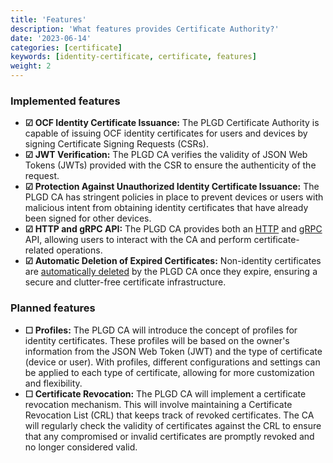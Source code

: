 ```yaml
---
title: 'Features'
description: 'What features provides Certificate Authority?'
date: '2023-06-14'
categories: [certificate]
keywords: [identity-certificate, certificate, features]
weight: 2
---
```


### Implemented features

- **&#x2611; OCF Identity Certificate Issuance:** The PLGD Certificate Authority is capable of issuing OCF identity certificates for users and devices by signing Certificate Signing Requests (CSRs).
- **&#x2611; JWT Verification:** The PLGD CA verifies the validity of JSON Web Tokens (JWTs) provided with the CSR to ensure the authenticity of the request.
- **&#x2611; Protection Against Unauthorized Identity Certificate Issuance:** The PLGD CA has stringent policies in place to prevent devices or users with malicious intent from obtaining identity certificates that have already been signed for other devices.
- **&#x2611; HTTP and gRPC API:** The PLGD CA provides both an [HTTP](/docs/services/certificate-authority/http-api/) and [gRPC](/docs/services/certificate-authority/grpc-api/) API, allowing users to interact with the CA and perform certificate-related operations.
- **&#x2611; Automatic Deletion of Expired Certificates:** Non-identity certificates are [automatically deleted](/docs/services/certificate-authority/deletion-certificates) by the PLGD CA once they expire, ensuring a secure and clutter-free certificate infrastructure.

### Planned features

- **&#x2610; Profiles:** The PLGD CA will introduce the concept of profiles for identity certificates. These profiles will be based on the owner's information from the JSON Web Token (JWT) and the type of certificate (device or user). With profiles, different configurations and settings can be applied to each type of certificate, allowing for more customization and flexibility.
- **&#x2610; Certificate Revocation:** The PLGD CA will implement a certificate revocation mechanism. This will involve maintaining a Certificate Revocation List (CRL) that keeps track of revoked certificates. The CA will regularly check the validity of certificates against the CRL to ensure that any compromised or invalid certificates are promptly revoked and no longer considered valid.
